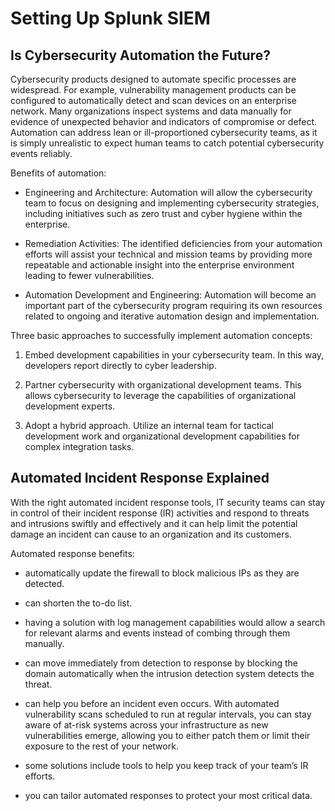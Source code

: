 # Setting Up Splunk SIEM

## Is Cybersecurity Automation the Future?

Cybersecurity products designed to automate specific processes are widespread. For example, vulnerability management products can be configured to automatically detect and scan devices on an enterprise network. Many organizations inspect systems and data manually for evidence of unexpected behavior and indicators of compromise or defect. Automation can address lean or ill-proportioned cybersecurity teams, as it is simply unrealistic to expect human teams to catch potential cybersecurity events reliably.

Benefits of automation:

- Engineering and Architecture: Automation will allow the cybersecurity team to focus on designing and implementing cybersecurity strategies, including initiatives such as zero trust and cyber hygiene within the enterprise.

- Remediation Activities: The identified deficiencies from your automation efforts will assist your technical and mission teams by providing more repeatable and actionable insight into the enterprise environment leading to fewer vulnerabilities.

- Automation Development and Engineering: Automation will become an important part of the cybersecurity program requiring its own resources related to ongoing and iterative automation design and implementation.

Three basic approaches to successfully implement automation concepts:

1. Embed development capabilities in your cybersecurity team. In this way, developers report directly to cyber leadership.

2. Partner cybersecurity with organizational development teams. This allows cybersecurity to leverage the capabilities of organizational development experts.

3. Adopt a hybrid approach. Utilize an internal team for tactical development work and organizational development capabilities for complex integration tasks.

## Automated Incident Response Explained

With the right automated incident response tools, IT security teams can stay in control of their incident response (IR) activities and respond to threats and intrusions swiftly and effectively and it can help limit the potential damage an incident can cause to an organization and its customers.

Automated response benefits:

- automatically update the firewall to block malicious IPs as they are detected.

- can shorten the to-do list.

- having a solution with log management capabilities would allow a search for relevant alarms and events instead of combing through them manually.

- can move immediately from detection to response by blocking the domain automatically when the intrusion detection system detects the threat.

- can help you before an incident even occurs. With automated vulnerability scans scheduled to run at regular intervals, you can stay aware of at-risk systems across your infrastructure as new vulnerabilities emerge, allowing you to either patch them or limit their exposure to the rest of your network.

- some solutions include tools to help you keep track of your team’s IR efforts. 

- you can tailor automated responses to protect your most critical data. 

